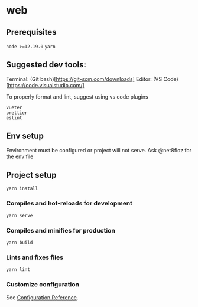 # web

## Prerequisites 

`node >=12.19.0`
`yarn`

## Suggested dev tools:
Terminal: (Git bash)[https://git-scm.com/downloads]
Editor: (VS Code)[https://code.visualstudio.com/]

To properly format and lint, suggest using vs code plugins
```
vueter
prettier
eslint
```

## Env setup
Environment must be configured or project will not serve. Ask @net8floz for the env file

## Project setup
```
yarn install
```

### Compiles and hot-reloads for development
```
yarn serve
```

### Compiles and minifies for production
```
yarn build
```

### Lints and fixes files
```
yarn lint
```

### Customize configuration
See [Configuration Reference](https://cli.vuejs.org/config/).
